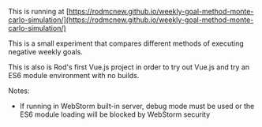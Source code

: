 This is running at [https://rodmcnew.github.io/weekly-goal-method-monte-carlo-simulation/](https://rodmcnew.github.io/weekly-goal-method-monte-carlo-simulation/)

This is a small experiment that compares different methods of executing negative weekly goals.

This is also is Rod's first Vue.js project in order to try out Vue.js and try an ES6 module environment with no builds.

Notes:
- If running in WebStorm built-in server, debug mode must be used or the ES6 module loading will be blocked by WebStorm security
